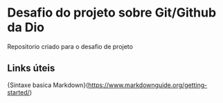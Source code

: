 # Desafio do projeto sobre  Git/Github da Dio
Repositorio  criado para o desafio de projeto
## Links úteis 
{Sintaxe basica Markdown}(https://www.markdownguide.org/getting-started/)
